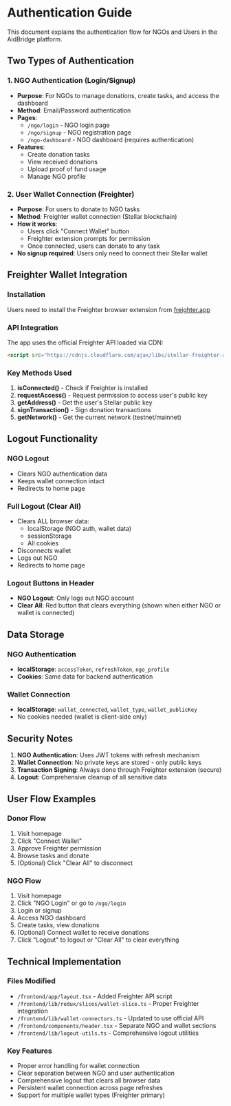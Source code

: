 # Authentication Guide

This document explains the authentication flow for NGOs and Users in the AidBridge platform.

## Two Types of Authentication

### 1. NGO Authentication (Login/Signup)
- **Purpose**: For NGOs to manage donations, create tasks, and access the dashboard
- **Method**: Email/Password authentication
- **Pages**: 
  - `/ngo/login` - NGO login page
  - `/ngo/signup` - NGO registration page
  - `/ngo-dashboard` - NGO dashboard (requires authentication)
- **Features**:
  - Create donation tasks
  - View received donations
  - Upload proof of fund usage
  - Manage NGO profile

### 2. User Wallet Connection (Freighter)
- **Purpose**: For users to donate to NGO tasks
- **Method**: Freighter wallet connection (Stellar blockchain)
- **How it works**:
  - Users click "Connect Wallet" button
  - Freighter extension prompts for permission
  - Once connected, users can donate to any task
- **No signup required**: Users only need to connect their Stellar wallet

## Freighter Wallet Integration

### Installation
Users need to install the Freighter browser extension from [freighter.app](https://freighter.app)

### API Integration
The app uses the official Freighter API loaded via CDN:
```html
<script src="https://cdnjs.cloudflare.com/ajax/libs/stellar-freighter-api/5.0.0/index.min.js"></script>
```

### Key Methods Used
1. **isConnected()** - Check if Freighter is installed
2. **requestAccess()** - Request permission to access user's public key
3. **getAddress()** - Get the user's Stellar public key
4. **signTransaction()** - Sign donation transactions
5. **getNetwork()** - Get the current network (testnet/mainnet)

## Logout Functionality

### NGO Logout
- Clears NGO authentication data
- Keeps wallet connection intact
- Redirects to home page

### Full Logout (Clear All)
- Clears ALL browser data:
  - localStorage (NGO auth, wallet data)
  - sessionStorage
  - All cookies
- Disconnects wallet
- Logs out NGO
- Redirects to home page

### Logout Buttons in Header
- **NGO Logout**: Only logs out NGO account
- **Clear All**: Red button that clears everything (shown when either NGO or wallet is connected)

## Data Storage

### NGO Authentication
- **localStorage**: `accessToken`, `refreshToken`, `ngo_profile`
- **Cookies**: Same data for backend authentication

### Wallet Connection
- **localStorage**: `wallet_connected`, `wallet_type`, `wallet_publicKey`
- No cookies needed (wallet is client-side only)

## Security Notes

1. **NGO Authentication**: Uses JWT tokens with refresh mechanism
2. **Wallet Connection**: No private keys are stored - only public keys
3. **Transaction Signing**: Always done through Freighter extension (secure)
4. **Logout**: Comprehensive cleanup of all sensitive data

## User Flow Examples

### Donor Flow
1. Visit homepage
2. Click "Connect Wallet"
3. Approve Freighter permission
4. Browse tasks and donate
5. (Optional) Click "Clear All" to disconnect

### NGO Flow
1. Visit homepage
2. Click "NGO Login" or go to `/ngo/login`
3. Login or signup
4. Access NGO dashboard
5. Create tasks, view donations
6. (Optional) Connect wallet to receive donations
7. Click "Logout" to logout or "Clear All" to clear everything

## Technical Implementation

### Files Modified
- `/frontend/app/layout.tsx` - Added Freighter API script
- `/frontend/lib/redux/slices/wallet-slice.ts` - Proper Freighter integration
- `/frontend/lib/wallet-connectors.ts` - Updated to use official API
- `/frontend/components/header.tsx` - Separate NGO and wallet sections
- `/frontend/lib/logout-utils.ts` - Comprehensive logout utilities

### Key Features
- Proper error handling for wallet connection
- Clear separation between NGO and user authentication
- Comprehensive logout that clears all browser data
- Persistent wallet connection across page refreshes
- Support for multiple wallet types (Freighter primary)
